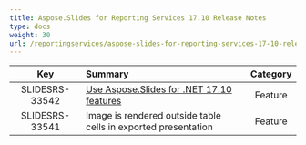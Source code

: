 ```yaml
---
title: Aspose.Slides for Reporting Services 17.10 Release Notes
type: docs
weight: 30
url: /reportingservices/aspose-slides-for-reporting-services-17-10-release-notes/
---
```


|**Key** |**Summary** |**Category** |
| :-: | :- | :-: |
|SLIDESRS-33542|[Use Aspose.Slides for .NET 17.10 features](https://docs.aspose.com/display/slidesnet/Aspose.Slides+for+.NET+17.10+Release+Notes)|Feature|
|SLIDESRS-33541|Image is rendered outside table cells in exported presentation|Feature|

